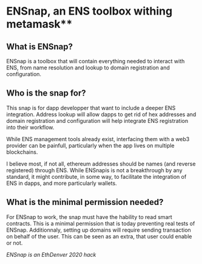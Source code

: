 # ENSnap, an ENS toolbox withing metamask**

## What is ENSnap?

ENSnap is a toolbox that will contain everything needed to interact with ENS, from name resolution and lookup to domain registration and configuration.

## Who is the snap for?

This snap is for dapp developper that want to include a deeper ENS integration. Address lookup will allow dapps to get rid of hex addresses and domain registration and configuration will help integrate ENS registration into their workflow.

While ENS management tools already exist, interfacing them with a web3 provider can be painfull, particularly when the app lives on multiple blockchains.

I believe most, if not all, ethereum addresses should be names (and reverse registered) through ENS. While ENSnapis is not a breakthrough by any standard, it might contribute, in some way, to facilitate the integration of ENS in dapps, and more particularly wallets.

## What is the minimal permission needed?

For ENSnap to work, the snap must have the hability to read smart contracts. This is a minimal permission that is today preventing real tests of ENSnap. Additionnaly, setting up domains will require sending transaction on behalf of the user. This can be seen as an extra, that user could enable or not.

*ENSnap is an EthDenver 2020 hack*
